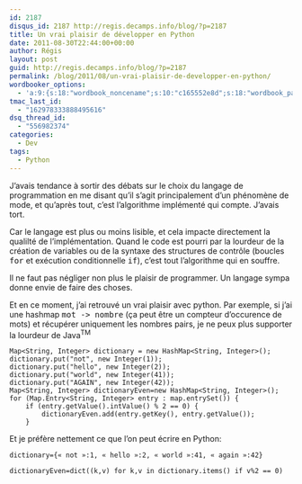 ```yaml
---
id: 2187
disqus_id: 2187 http://regis.decamps.info/blog/?p=2187
title: Un vrai plaisir de développer en Python
date: 2011-08-30T22:44:00+00:00
author: Régis
layout: post
guid: http://regis.decamps.info/blog/?p=2187
permalink: /blog/2011/08/un-vrai-plaisir-de-developper-en-python/
wordbooker_options:
  - 'a:9:{s:18:"wordbook_noncename";s:10:"c165552e8d";s:18:"wordbook_page_post";s:4:"-100";s:18:"wordbook_orandpage";s:1:"2";s:23:"wordbook_default_author";s:1:"1";s:23:"wordbook_extract_length";s:3:"256";s:19:"wordbook_actionlink";s:3:"300";s:18:"wordbook_attribute";s:0:"";s:29:"wordbooker_status_update_text";s:33:"New blog post :  %title% - %link%";s:17:"wordbook_new_post";s:1:"1";}'
tmac_last_id:
  - "162978333888495616"
dsq_thread_id:
  - "556982374"
categories:
  - Dev
tags:
  - Python
---
```

J’avais tendance à sortir des débats sur le choix du langage de programmation en me disant qu’il s’agit principalement d’un phénomène de mode, et qu’après tout, c’est l’algorithme implémenté qui compte. J’avais tort.

Car le langage est plus ou moins lisible, et cela impacte directement la qualilté de l’implémentation. Quand le code est pourri par la lourdeur de la création de variables ou de la syntaxe des structures de contrôle (boucles <tt>for</tt> et exécution conditionnelle <tt>if</tt>), c’est tout l’algorithme qui en souffre.

Il ne faut pas négliger non plus le plaisir de programmer. Un langage sympa donne envie de faire des choses.

Et en ce moment, j’ai retrouvé un vrai plaisir avec python. Par exemple, si j’ai une hashmap <tt>mot -> nombre</tt> (ça peut être un compteur d’occurence de mots) et récupérer uniquement les nombres pairs, je ne peux plus supporter la lourdeur de Java<sup>TM</sup>

    
    Map<String, Integer> dictionary = new HashMap<String, Integer>();
    dictionary.put("not", new Integer(1));
    dictionary.put("hello", new Integer(2));
    dictionary.put("world", new Integer(41));
    dictionary.put("AGAIN", new Integer(42));
    Map<String, Integer> dictionaryEven=new HashMap<String, Integer>();
    for (Map.Entry<String, Integer> entry : map.entrySet()) { 
        if (entry.getValue().intValue() % 2 == 0) {
            dictionaryEven.add(entry.getKey(), entry.getValue());
        }
    

Et je préfère nettement ce que l’on peut écrire en Python:
  
```
dictionary={« not »:1, « hello »:2, « world »:41, « again »:42}
  
dictionaryEven=dict((k,v) for k,v in dictionary.items() if v%2 == 0)
```
